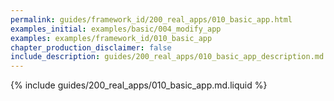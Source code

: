 ```yaml
---
permalink: guides/framework_id/200_real_apps/010_basic_app.html
examples_initial: examples/basic/004_modify_app
examples: examples/framework_id/010_basic_app
chapter_production_disclaimer: false
include_description: guides/200_real_apps/010_basic_app_description.md.liquid
---
```


{% include guides/200_real_apps/010_basic_app.md.liquid %}
